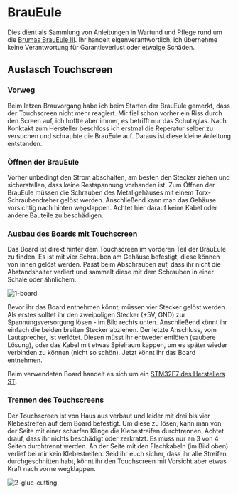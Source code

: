 # BrauEule
Dies dient als Sammlung von Anleitungen in Wartund und Pflege rund um die [Brumas BrauEule III](https://www.brumas.com/brumas/). Ihr handelt eigenverantwortlich, ich übernehme keine Verantwortung für Garantieverlust oder etwaige Schäden.

## Austasch Touchscreen
### Vorweg 
Beim letzen Brauvorgang habe ich beim Starten der BrauEule gemerkt, dass der Touchscreen nicht mehr reagiert. Mir fiel schon vorher ein Riss durch den Screen auf, ich hoffte aber immer, es betrifft nur das Schutzglas. Nach Konktakt zum Hersteller beschloss ich erstmal die Reperatur selber zu versuchen und schraubte die BrauEule auf. Daraus ist diese kleine Anleitung entstanden.

### Öffnen der BrauEule
Vorher unbedingt den Strom abschalten, am besten den Stecker ziehen und sicherstellen, dass keine Restspannung vorhanden ist. Zum Öffnen der BrauEule müssen die Schrauben des Metallgehäuses mit einem Torx-Schraubendreher gelöst werden. Anschließend kann man das Gehäuse vorsichtig nach hinten wegklappen. Achtet hier darauf keine Kabel oder andere Bauteile zu beschädigen.

### Ausbau des Boards mit Touchscreen
Das Board ist direkt hinter dem Touchscreen im vorderen Teil der BrauEule zu finden. Es ist mit vier Schrauben am Gehäuse befestigt, diese können von innen gelöst werden. Passt beim Abschrauben auf, dass ihr nicht die Abstandshalter verliert und sammelt diese mit dem Schrauben in einer Schale oder ähnlichem.

![1-board](img/1-board.png "Das Board")

Bevor ihr das Board entnehmen könnt, müssen vier Stecker gelöst werden. Als erstes solltet ihr den zweipoligen Stecker (+5V, GND) zur Spannungsversorgung lösen - im Bild rechts unten. Anschließend könnt ihr einfach die beiden breiten Stecker abziehen. Der letzte Anschluss, vom Lautsprecher, ist verlötet. Diesen müsst ihr entweder entlöten (saubere Lösung), oder das Kabel mit etwas Spielraum kappen, um es später wieder verbinden zu können (nicht so schön). Jetzt könnt ihr das Board entnehmen.

Beim verwendeten Board handelt es sich um ein [STM32F7 des Herstellers ST](https://www.st.com/en/microcontrollers-microprocessors/stm32f7-series.html). 

### Trennen des Touchscreens
Der Touchscreen ist von Haus aus verbaut und leider mit drei bis vier Klebestreifen auf dem Board befestigt. Um diese zu lösen, kann man von der Seite mit einer scharfen Klinge die Klebestreifen durchtrennen. Achtet drauf, dass ihr nichts beschädigt oder zerkratzt. Es muss nur an 3 von 4 Seiten durchtrennt werden. An der Seite mit den Flachkabeln (im Bild oben) verlief bei mir kein Klebestreifen. Seid ihr euch sicher, dass ihr alle Streifen durchgeschnitten habt, könnt ihr den Touchscreen mit Vorsicht aber etwas Kraft nach vorne wegklappen.

![2-glue-cutting](img/2-glue-cutting.png "Lösen des Touchscreens")

